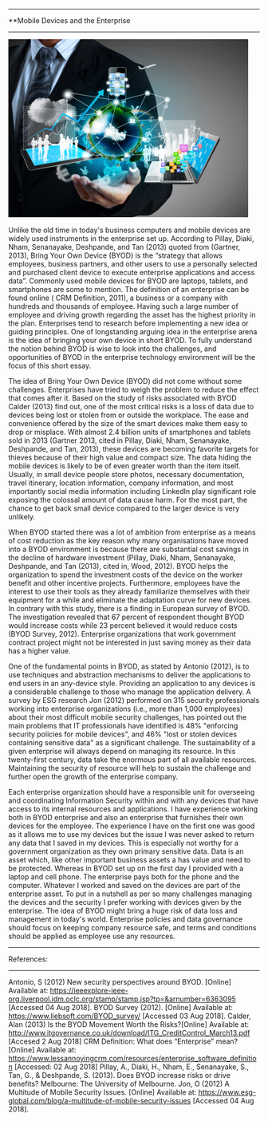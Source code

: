 ***
**Mobile Devices and the Enterprise
***
![Mobile Device and the Enterprise](https://github.com/mrkem598/enterprise/blob/master/mobiledevice.jpg)


Unlike the old time in today's business computers and mobile devices are widely used instruments in the enterprise set up. According to Pillay, Diaki, Nham, Senanayake, Deshpande, and Tan (2013) quoted from (Gartner, 2013), Bring Your Own Device (BYOD) is the “strategy that allows employees, business partners, and other users to use a personally selected and purchased client device to execute enterprise applications and access data”. Commonly used mobile devices for BYOD are laptops, tablets, and smartphones are some to mention. The definition of an enterprise can be found online ( CRM Definition, 2011), a business or a company with hundreds and thousands of employee. Having such a large number of employee and driving growth regarding the asset has the highest priority in the plan. Enterprises tend to research before implementing a new idea or guiding principles. One of longstanding arguing idea in the enterprise arena is the idea of bringing your own device in short BYOD. To fully understand the notion behind BYOD is wise to look into the challenges, and opportunities of BYOD in the enterprise technology environment will be the focus of this short essay.

The idea of Bring Your Own Device (BYOD) did not come without some challenges. Enterprises have tried to weigh the problem to reduce the effect that comes after it. Based on the study of risks associated with BYOD Calder (2013) find out, one of the most critical risks is a loss of data due to devices being lost or stolen from or outside the workplace. The ease and convenience offered by the size of the smart devices make them easy to drop or misplace. With almost 2.4 billion units of smartphones and tablets sold in 2013 (Gartner 2013, cited in Pillay, Diaki, Nham, Senanayake, Deshpande, and Tan, 2013), these devices are becoming favorite targets for thieves because of their high value and compact size. The data hiding the mobile devices is likely to be of even greater worth than the item itself. Usually, in small device people store photos, necessary documentation, travel itinerary, location information, company information, and most importantly social media information including LinkedIn play significant role exposing the colossal amount of data cause harm. For the most part, the chance to get back small device compared to the larger device is very unlikely. 

When BYOD started there was a lot of ambition from enterprise as a means of cost reduction as the key reason why many organisations have moved into a BYOD environment is because there are substantial cost savings in the decline of hardware investment (Pillay, Diaki, Nham, Senanayake, Deshpande, and Tan (2013), cited in, Wood, 2012). BYOD helps the organization to spend the investment costs of the device on the worker benefit and other incentive projects. Furthermore, employees have the interest to use their tools as they already familiarize themselves with their equipment for a while and eliminate the adaptation curve for new devices. In contrary with this study, there is a finding in European survey of BYOD. The investigation revealed that 67 percent of respondent thought BYOD would increase costs while 23 percent believed it would reduce costs (BYOD Survey, 2012). Enterprise organizations that work government contract project might not be interested in just saving money as their data has a higher value. 

One of the fundamental points in BYOD, as stated by Antonio (2012), is to use techniques and abstraction mechanisms to deliver the applications to end users in an any-device style. Providing an application to any devices is a considerable challenge to those who manage the application delivery. A survey by  ESG research Jon (2012)  performed on 315 security professionals working into enterprise organizations (i.e., more than 1,000 employees) about their most difficult mobile security challenges, has pointed out the main problems that IT professionals have identified is 48% "enforcing security policies for mobile devices", and 46% "lost or stolen devices containing sensitive data" as a significant challenge. The sustainability of a given enterprise will always depend on managing its resource. In this twenty-first century, data take the enormous part of all available resources. Maintaining the security of resource will help to sustain the challenge and further open the growth of the enterprise company. 

Each enterprise organization should have a responsible unit for overseeing and coordinating Information Security within and with any devices that have access to its internal resources and applications. I have experience working both in BYOD enterprise and also an enterprise that furnishes their own devices for the employee. The experience I have on the first one was good as it allows me to use my devices but the issue I was never asked to return any data that I saved in my devices. This is especially not worthy for a government organization as they own primary sensitive data. Data is an asset which, like other important business assets a has value and need to be protected. Whereas in BYOD set up on the first day I provided with a laptop and cell phone. The enterprise pays both for the phone and the computer. Whatever I worked and saved on the devices are part of the enterprise asset. To put in a nutshell as per so many challenges managing the devices and the security I prefer working with devices given by the enterprise. The idea of BYOD might bring a huge risk of data loss and management in today's world. Enterprise policies and data governance should focus on keeping company resource safe, and terms and conditions should be applied as employee use any resources. 

 

***
References:
***
Antonio, S (2012) New security perspectives around BYOD. [Online] Available at: https://ieeexplore-ieee-org.liverpool.idm.oclc.org/stamp/stamp.jsp?tp=&arnumber=6363095 [Accessed 04 Aug 2018].
BYOD Survey (2012). [Online] Available at: https://www.liebsoft.com/BYOD_survey/ [Accessed 03 Aug 2018].
Calder, Alan (2013) Is the BYOD Movement Worth the Risks?[Online] Available at: http://www.itgovernance.co.uk/download/ITG_CreditControl_March13.pdf [Accesed 2 Aug 2018]
 CRM Definition: What does “Enterprise” mean?[Online] Available at: https://www.lessannoyingcrm.com/resources/enterprise_software_definition [Accessed: 02 Aug 2018]
Pillay, A., Diaki, H., Nham, E., Senanayake, S., Tan, G., & Deshpande, S. (2013). Does BYOD increase risks or drive benefits? Melbourne: The University of Melbourne.
Jon, O (2012) A Multitude of Mobile Security Issues. [Online] Available at: https://www.esg-global.com/blog/a-multitude-of-mobile-security-issues [Accessed 04 Aug 2018].

